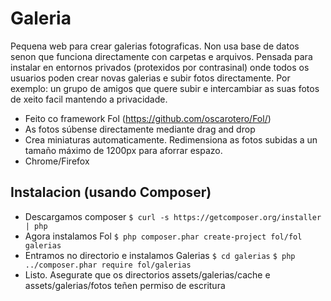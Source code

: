 Galeria
=======

Pequena web para crear galerias fotograficas. Non usa base de datos senon que funciona directamente con carpetas e arquivos.
Pensada para instalar en entornos privados (protexidos por contrasinal) onde todos os usuarios poden crear novas galerias e subir fotos directamente.
Por exemplo: un grupo de amigos que quere subir e intercambiar as suas fotos de xeito facil mantendo a privacidade.

* Feito co framework Fol (https://github.com/oscarotero/Fol/)
* As fotos súbense directamente mediante drag and drop
* Crea miniaturas automaticamente. Redimensiona as fotos subidas a un tamaño máximo de 1200px para aforrar espazo.
* Chrome/Firefox

Instalacion (usando Composer)
-----------------------------

* Descargamos composer ```$ curl -s https://getcomposer.org/installer | php```
* Agora instalamos Fol ```$ php composer.phar create-project fol/fol galerias```
* Entramos no directorio e instalamos Galerias ```$ cd galerias``` ```$ php ../composer.phar require fol/galerias```
* Listo. Asegurate que os directorios assets/galerias/cache e assets/galerias/fotos teñen permiso de escritura